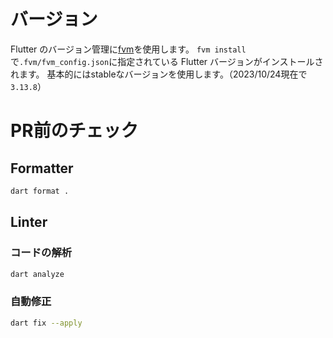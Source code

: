 # バージョン
Flutter のバージョン管理に[fvm](https://github.com/leoafarias/fvm)を使用します。
`fvm install`で`.fvm/fvm_config.json`に指定されている Flutter バージョンがインストールされます。
基本的にはstableなバージョンを使用します。（2023/10/24現在で`3.13.8`）

# PR前のチェック
## Formatter
```bash
dart format .
```

## Linter
### コードの解析
```bash
dart analyze
```

### 自動修正
```bash
dart fix --apply 
```